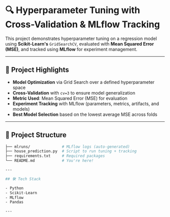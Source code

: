 # 🔍 Hyperparameter Tuning with Cross-Validation & MLflow Tracking

This project demonstrates hyperparameter tuning on a regression model using **Scikit-Learn's** `GridSearchCV`, evaluated with **Mean Squared Error (MSE)**, and tracked using **MLflow** for experiment management.

---

## 📌 Project Highlights

- **Model Optimization** via Grid Search over a defined hyperparameter space  
- **Cross-Validation** with `cv=3` to ensure model generalization  
- **Metric Used**: Mean Squared Error (MSE) for evaluation  
- **Experiment Tracking** with MLflow (parameters, metrics, artifacts, and models)  
- **Best Model Selection** based on the lowest average MSE across folds

---

## 📂 Project Structure

```bash
├── mlruns/              # MLflow logs (auto-generated)
├── house_prediction.py  # Script to run tuning + tracking
├── requirements.txt     # Required packages
└── README.md            # You're here!

---

## 🛠️ Tech Stack

- Python
- Scikit-Learn  
- MLflow  
- Pandas  

---
